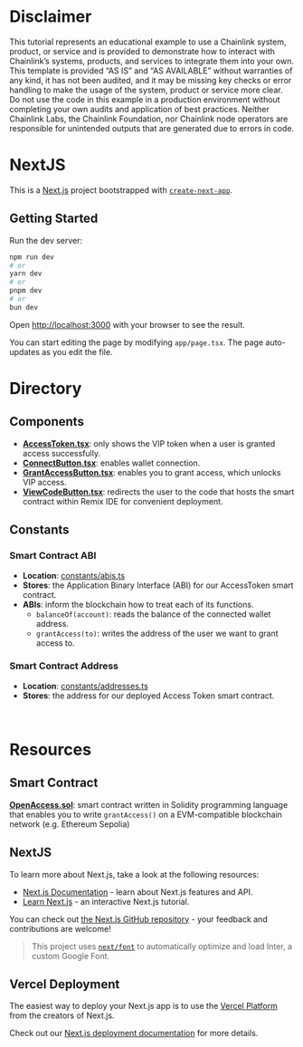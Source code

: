 # Disclaimer

This tutorial represents an educational example to use a Chainlink system, product, or service and is provided to demonstrate how to interact with Chainlink’s systems, products, and services to integrate them into your own. This template is provided “AS IS” and “AS AVAILABLE” without warranties of any kind, it has not been audited, and it may be missing key checks or error handling to make the usage of the system, product or service more clear. Do not use the code in this example in a production environment without completing your own audits and application of best practices. Neither Chainlink Labs, the Chainlink Foundation, nor Chainlink node operators are responsible for unintended outputs that are generated due to errors in code.

# NextJS
This is a [Next.js](https://nextjs.org/) project bootstrapped with [`create-next-app`](https://github.com/vercel/next.js/tree/canary/packages/create-next-app).

## Getting Started

Run the dev server:

```bash
npm run dev
# or
yarn dev
# or
pnpm dev
# or
bun dev
```

Open [http://localhost:3000](http://localhost:3000) with your browser to see the result.

You can start editing the page by modifying `app/page.tsx`. The page auto-updates as you edit the file.

# Directory

## Components

- [**AccessToken.tsx**](./src/app/components/AccessToken.tsx): only shows the VIP token when a user is granted access successfully.
- [**ConnectButton.tsx**](./src/app/components/ConnectButton.tsx): enables wallet connection.
- [**GrantAccessButton.tsx**](./src/app/components/GrantAccessButton.tsx): enables you to grant access, which unlocks VIP access.
- [**ViewCodeButton.tsx**](./src/app/components/ViewCodeButton.tsx): redirects the user to the code that hosts the smart contract within Remix IDE for convenient deployment.

## Constants
### Smart Contract ABI
- **Location**: [constants/abis.ts](/src/app/constants/abis.ts)
- **Stores**: the Application Binary Interface (ABI) for our AccessToken smart contract.
- **ABIs**: inform the blockchain how to treat each of its functions.
    - `balanceOf(account)`: reads the balance of the connected wallet address.
    - `grantAccess(to)`: writes the address of the user we want to grant access to.

### Smart Contract Address
- **Location**: [constants/addresses.ts](/src/app/constants/addresses.ts)
- **Stores**: the address for our deployed Access Token smart contract.


<br />

# Resources

## Smart Contract

**[OpenAccess.sol](https://remix.ethereum.org/#url=https://github.com/BunsDev/nextjs-defi-access-control/blob/develop/src/lib/OpenAccess.sol&lang=en&optimize=false&runs=200&evmVersion=null&version=soljson-v0.8.25+commit.b61c2a91.js)**: smart contract written in Solidity programming language that enables you to write `grantAccess()` on a EVM-compatible blockchain network (e.g. Ethereum Sepolia)

## NextJS

To learn more about Next.js, take a look at the following resources:

- [Next.js Documentation](https://nextjs.org/docs) - learn about Next.js features and API.
- [Learn Next.js](https://nextjs.org/learn) - an interactive Next.js tutorial.

You can check out [the Next.js GitHub repository](https://github.com/vercel/next.js/) - your feedback and contributions are welcome!

> This project uses [`next/font`](https://nextjs.org/docs/basic-features/font-optimization) to automatically optimize and load Inter, a custom Google Font.


## Vercel Deployment

The easiest way to deploy your Next.js app is to use the [Vercel Platform](https://vercel.com/new?utm_medium=default-template&filter=next.js&utm_source=create-next-app&utm_campaign=create-next-app-readme) from the creators of Next.js.

Check out our [Next.js deployment documentation](https://nextjs.org/docs/deployment) for more details.
